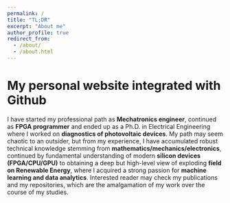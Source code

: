```yaml
---
permalink: /
title: "TL;DR"
excerpt: "About me"
author_profile: true
redirect_from: 
  - /about/
  - /about.html
---
```

My personal website integrated with Github
======


I have started my professional path as **Mechatronics engineer**, continued as **FPGA programmer** and ended up as a Ph.D. in Electrical Engineering where I worked on **diagnostics of photovoltaic devices**. My path may seem chaotic to an outsider, but from my experience, I have accumulated robust technical knowledge stemming from **mathematics/mechanics/electronics**, continued by fundamental understanding of modern **silicon devices (FPGA/CPU/GPU)** to obtaining a deep but high-level view of exploding **field on Renewable Energy**, where I acquired a strong passion for **machine learning and data analytics**. Interested reader may check my publications and my repositories, which are the amalgamation of my work over the course of my studies.
